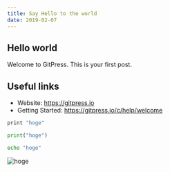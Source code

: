 ```yaml
---
title: Say Hello to the world
date: 2019-02-07
---
```


## Hello world

Welcome to GitPress. This is your first post.

## Useful links

- Website: https://gitpress.io
- Getting Started: https://gitpress.io/c/help/welcome

```python2.7
print "hoge"
```
```python
print("hoge")
```
```bash
echo "hoge"
```

![hoge](../screenshot.jpg)
